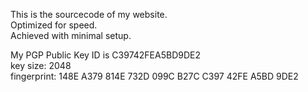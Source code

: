 This is the sourcecode of my website.  
Optimized for speed.  
Achieved with minimal setup.  

My PGP Public Key ID is C39742FEA5BD9DE2  
key size: 2048  
fingerprint: 148E A379 814E 732D 099C B27C C397 42FE A5BD 9DE2
